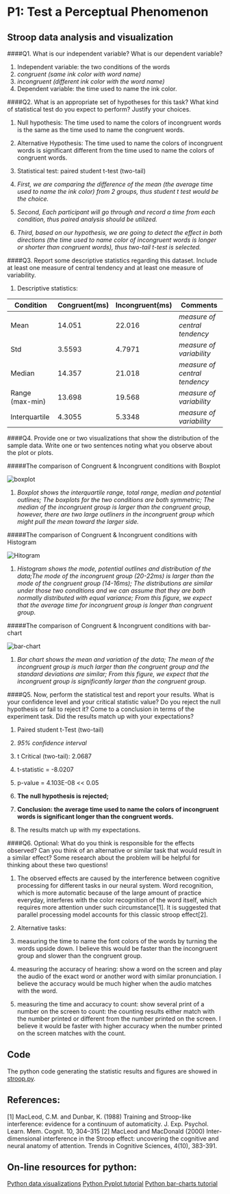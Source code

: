 # P1: Test a Perceptual Phenomenon

## Stroop data analysis and visualization

####Q1. What is our independent variable? What is our dependent variable?

1. Independent variable: the two conditions of the words
  1. *congruent (same ink color with word name)*
  2. *incongruent (different ink color with the word name)*
2. Dependent variable: the time used to name the ink color.

####Q2. What is an appropriate set of hypotheses for this task? What kind of statistical test do you expect to perform? Justify your choices.

1. Null hypothesis: The time used to name the colors of incongruent words is the same as the time used to name the congruent words.
  1. Alternative Hypothesis: The time used to name the colors of incongruent words is significant different from the time used to name the colors of congruent words.

2. Statistical test: paired student t-test (two-tail)
  1. *First, we are comparing the difference of the mean (the average time used to name the ink color) from 2 groups, thus student t test would be the choice.*
  2. *Second, Each participant will go through and record a time from each condition, thus paired analysis should be utilized.*
  3. *Third, based on our hypothesis, we are going to detect the effect in both directions (the time used to name color of incongruent words is longer or shorter than congruent words), thus two-tail t-test is selected.*

####Q3. Report some descriptive statistics regarding this dataset. Include at least one measure of central tendency and at least one measure of variability.

1. Descriptive statistics:

 | Condition       | Congruent(ms) | Incongruent(ms) | Comments                      |
 | --------------- | ------------- | --------------- | ----------------------------- |
 | Mean            | 14.051        | 22.016          | *measure of central tendency* |
 | Std             | 3.5593        | 4.7971          | *measure of variability*      |
 | Median          | 14.357        | 21.018          | *measure of central tendency* |
 | Range (max-min) | 13.698        | 19.568          | *measure of variability*      |
 | Interquartile   | 4.3055        | 5.3348          | *measure of variability*      |

####Q4. Provide one or two visualizations that show the distribution of the sample data. Write one or two sentences noting what you observe about the plot or plots.

#####The comparison of Congruent & Incongruent conditions with Boxplot




  ![boxplot](https://github.com/super-penguin/Udacity_Data_Analyst/blob/new_upload/boxplot.png)
  1. *Boxplot shows the interquartile range, total range, median and potential outlines;  The boxplots for the two conditions are both symmetric; The median of the incongruent group is larger than the congruent group, however, there are two large outliners in the incongruent group which might pull the mean toward the larger side.*

#####The comparison of Congruent & Incongruent conditions with Histogram







  ![Hitogram](https://github.com/super-penguin/Udacity_Data_Analyst/blob/new_upload/histogram.png)

  1. *Histogram shows the mode, potential outlines and distribution of the data;The mode of the incongruent group (20-22ms) is larger than the mode of the congruent group (14-16ms); The distributions are similar under those two conditions and we can assume that they are both normally distributed with equal variance; From this figure, we expect that the average time for incongruent group is longer than congruent group.*

#####The comparison of Congruent & Incongruent conditions with bar-chart





  ![bar-chart](https://github.com/super-penguin/Udacity_Data_Analyst/blob/new_upload/bar_graph.png)
  1. *Bar chart shows the mean and variation of the data; The mean of the incongruent group is much larger than the congruent group and the standard deviations are similar; From this figure, we expect that the incongruent group is significantly larger than the congruent group.*

####Q5. Now, perform the statistical test and report your results. What is your confidence level and your critical statistic value? Do you reject the null hypothesis or fail to reject it? Come to a conclusion in terms of the experiment task. Did the results match up with your expectations?

1. Paired student t-Test (two-tail)
  1. *95% confidence interval*
  2. t Critical (two-tail): 2.0687
  3. t-statistic = -8.0207
  4. p-value = 4.103E-08 << 0.05

2. **The null hypothesis is rejected;**
3. **Conclusion: the average time used to name the colors of incongruent words is significant longer than the congruent words.**

4. The results match up with my expectations.

####Q6. Optional: What do you think is responsible for the effects observed? Can you think of an alternative or similar task that would result in a similar effect? Some research about the problem will be helpful for thinking about these two questions!

1. The observed effects are caused by the interference between cognitive processing for different tasks in our neural system. Word recognition, which is more automatic because of the large amount of practice everyday, interferes with the color recognition of the word itself, which requires more attention under such circumstance[1]. It is suggested that parallel processing model accounts for this classic stroop effect[2].

2. Alternative tasks:
  1. measuring the time to name the font colors of the words by turning the words upside down. I believe this would be faster than the incongruent group and slower than the congruent group.
  2. measuring the accuracy of hearing: show a word on the screen and play the audio of the exact word or another word with similar pronunciation. I believe the accuracy would be much higher when the audio matches with the word.  
  3. measuring the time and accuracy to count: show several print of a number on the screen to count: the counting results either match with the number printed or different from the number printed on the screen. I believe it would be faster with higher accuracy when the number printed on the screen matches with the count.

## Code
The python code generating the statistic results and figures are showed in [stroop.py](https://github.com/super-penguin/Udacity_Data_Analyst/blob/new_upload/stroop.py).

## References:

[1] MacLeod, C.M. and Dunbar, K. (1988) Training and Stroop-like
interference: evidence for a continuum of automaticity. J. Exp. Psychol.
Learn. Mem. Cognit. 10, 304–315
[2] MacLeod and MacDonald (2000) Inter-dimensional interference in the Stroop effect: uncovering the cognitive and neural anatomy of attention. Trends in Cognitive Sciences, 4(10), 383-391.

## On-line resources for python:
[Python data visualizations](http://www.randalolson.com/2014/06/28/how-to-make-beautiful-data-visualizations-in-python-with-matplotlib/)
[Python Pyplot tutorial](http://matplotlib.org/users/pyplot_tutorial.html)
[Python bar-charts tutorial](https://plot.ly/python/bar-charts/)
